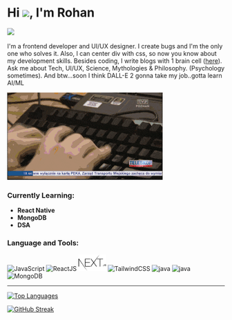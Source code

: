 <h1>Hi <img src="Data/wave.gif" width=50 >, I'm Rohan</h1>

![](https://komarev.com/ghpvc/?username=rohan-kiratsata&color=green)


I'm a frontend developer and UI/UX designer. I create bugs and I'm the only one who solves it. Also, I can center div with css, so now you know about my development skills. Besides coding, I write blogs with 1 brain cell ([here](https://rohankiratsata.xyz)).
Ask me about Tech, UI/UX, Science, Mythologies & Philosophy. (Psychology sometimes).
And btw...soon I think DALL-E 2 gonna take my job..gotta learn AI/ML

<img src="/Data/coding.gif" alt="">

### Currently Learning:

- **React Native**
- **MongoDB**
- **DSA**

### Language and Tools:

<img src="https://img.icons8.com/color/344/javascript--v1.png" alt="JavaScript" width="52px"> <img src="https://img.icons8.com/plasticine/344/react.png" alt="ReactJS" width="52px"> <img src="/Data/320px-Nextjs-logo.svg.png" alt="NextJS" width="64px"> <img src="https://img.icons8.com/color/344/tailwindcss.png" alt="TailwindCSS" width="52px"> <img src="/Data/java.png" alt="java" width="52px"> <img src="/Data/python_logo.png" alt="java" width="52px"> <img src="https://img.icons8.com/color/344/mongodb.png" alt="MongoDB" width="52px">

<!-- 
### Around the Web:

[![LINKEDIN](Data/linkedin.svg)](https://www.linkedin.com/in/rohankiratsata/) <a href="https://twitter.com/rohan_jpeg"><img src="https://img.icons8.com/color/344/twitter.png" alt="" width=48></a> -->


---

[![Top Languages](https://github-readme-stats.vercel.app/api/top-langs/?username=rohan-kiratsata&layout=compact)](https://github.com/anuraghazra/github-readme-stats)



[![GitHub Streak](https://github-readme-streak-stats.herokuapp.com/?user=rohan-kiratsata)](https://git.io/streak-stats)


<!-- GH Trophies -->
<!-- [![trophy](https://github-profile-trophy.vercel.app/?username=rohan-kiratsata&theme=onedark)](https://github.com/ryo-ma/github-profile-trophy) -->
